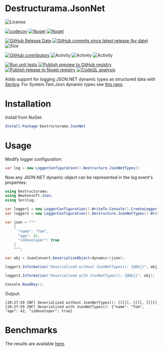 # Destructurama.JsonNet

![License](https://img.shields.io/github/license/destructurama/json-net)

[![codecov](https://codecov.io/gh/destructurama/json-net/graph/badge.svg?token=abGh9D57gU)](https://codecov.io/gh/destructurama/json-net)
[![Nuget](https://img.shields.io/nuget/dt/Destructurama.JsonNet)](https://www.nuget.org/packages/Destructurama.JsonNet)
[![Nuget](https://img.shields.io/nuget/v/Destructurama.JsonNet)](https://www.nuget.org/packages/Destructurama.JsonNet)

[![GitHub Release Date](https://img.shields.io/github/release-date/destructurama/json-net?label=released)](https://github.com/destructurama/json-net/releases)
[![GitHub commits since latest release (by date)](https://img.shields.io/github/commits-since/destructurama/json-net/latest?label=new+commits)](https://github.com/destructurama/json-net/commits/master)
![Size](https://img.shields.io/github/repo-size/destructurama/json-net)

[![GitHub contributors](https://img.shields.io/github/contributors/destructurama/json-net)](https://github.com/destructurama/json-net/graphs/contributors)
![Activity](https://img.shields.io/github/commit-activity/w/destructurama/json-net)
![Activity](https://img.shields.io/github/commit-activity/m/destructurama/json-net)
![Activity](https://img.shields.io/github/commit-activity/y/destructurama/json-net)

[![Run unit tests](https://github.com/destructurama/json-net/actions/workflows/test.yml/badge.svg)](https://github.com/destructurama/json-net/actions/workflows/test.yml)
[![Publish preview to GitHub registry](https://github.com/destructurama/json-net/actions/workflows/publish-preview.yml/badge.svg)](https://github.com/destructurama/json-net/actions/workflows/publish-preview.yml)
[![Publish release to Nuget registry](https://github.com/destructurama/json-net/actions/workflows/publish-release.yml/badge.svg)](https://github.com/destructurama/json-net/actions/workflows/publish-release.yml)
[![CodeQL analysis](https://github.com/destructurama/json-net/actions/workflows/codeql-analysis.yml/badge.svg)](https://github.com/destructurama/json-net/actions/workflows/codeql-analysis.yml)

Adds support for logging JSON.NET dynamic types as structured data with [Serilog](https://serilog.net).
For System.Text.Json dynamic types see [this repo](https://github.com/destructurama/system-text-json).

# Installation

Install from NuGet:

```powershell
Install-Package Destructurama.JsonNet
```

# Usage

Modify logger configuration:

```csharp
var log = new LoggerConfiguration().Destructure.JsonNetTypes()
```

Now any JSON.NET dynamic object can be represented in the log event's properties:

```csharp
using Destructurama;
using Newtonsoft.Json;
using Serilog;

var logger1 = new LoggerConfiguration().WriteTo.Console().CreateLogger();
var logger2 = new LoggerConfiguration().Destructure.JsonNetTypes().WriteTo.Console().CreateLogger();

var json = """
    {
      "name": "Tom",
      "age": 42,
      "isDeveloper": true
    }
    """;

var obj = JsonConvert.DeserializeObject<dynamic>(json);

logger1.Information("Deserialized without JsonNetTypes(): {@Obj}", obj);

logger2.Information("Deserialized with JsonNetTypes(): {@Obj}", obj);

Console.ReadKey();
```

Output:

```
[20:27:59 INF] Deserialized without JsonNetTypes(): [[[]], [[]], [[]]]
[20:27:59 INF] Deserialized with JsonNetTypes(): {"name": "Tom", "age": 42, "isDeveloper": true}
```

# Benchmarks

The results are available [here](https://destructurama.github.io/json-net/dev/bench/).
